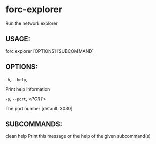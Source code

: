 
# forc-explorer
Run the network explorer


## USAGE:
forc explorer [OPTIONS] [SUBCOMMAND]


## OPTIONS:

`-h`, `--help`, 

Print help information

`-p`, `--port`, <_PORT_>

The port number [default: 3030]


## SUBCOMMANDS:
clean
help     Print this message or the help of the given subcommand(s)
